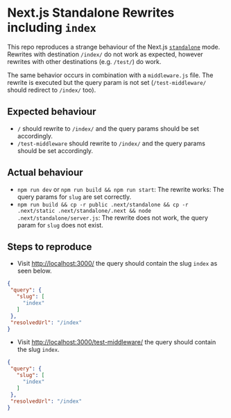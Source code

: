 # Next.js Standalone Rewrites including `index`

This repo reproduces a strange behaviour of the Next.js [`standalone`](https://nextjs.org/docs/advanced-features/output-file-tracing#automatically-copying-traced-files) mode. Rewrites with destination `/index/` do not work as expected, however rewrites with other destinations (e.g. `/test/`) do work.

The same behavior occurs in combination with a `middleware.js` file. The rewrite is executed but the query param is not set (`/test-middleware/` should redirect to `/index/` too).

## Expected behaviour
- `/` should rewrite to `/index/` and the query params should be set accordingly.
- `/test-middleware` should rewrite to `/index/` and the query params should be set accordingly.

## Actual behaviour
 - `npm run dev` or `npm run build && npm run start`: The rewrite works: The query params for `slug` are set correctly.
 - `npm run build && cp -r public .next/standalone && cp -r .next/static .next/standalone/.next && node .next/standalone/server.js`: The rewrite does not work, the query param for `slug` does not exist.

 ## Steps to reproduce
 - Visit [http://localhost:3000/](http://localhost:3000/) the query should contain the slug `index` as seen below.
 ```json
{
  "query": {
    "slug": [
      "index"
    ]
  },
  "resolvedUrl": "/index"
}
```
 - Visit [http://localhost:3000/test-middleware/](http://localhost:3000/test-middleware/) the query should contain the slug `index`.
 ```json
{
  "query": {
    "slug": [
      "index"
    ]
  },
  "resolvedUrl": "/index"
}
```
